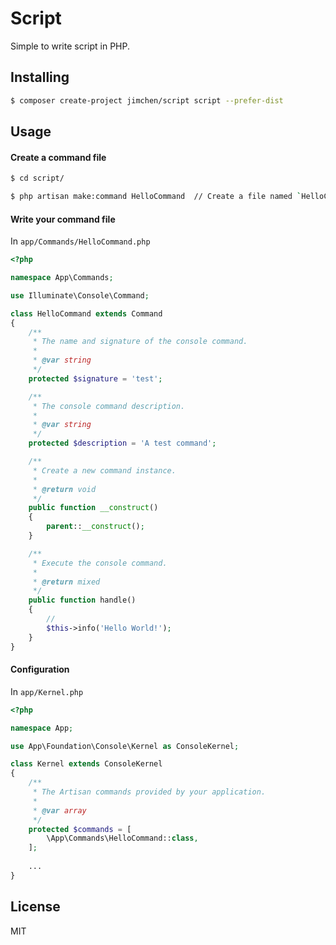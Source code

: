 # Script

Simple to write script in PHP.

## Installing

```bash
$ composer create-project jimchen/script script --prefer-dist
```

## Usage

#### Create a command file

```bash
$ cd script/
```

```bash
$ php artisan make:command HelloCommand  // Create a file named `HelloCommand` in `app/Commands`
```

#### Write your command file

In `app/Commands/HelloCommand.php`
```php
<?php

namespace App\Commands;

use Illuminate\Console\Command;

class HelloCommand extends Command
{
    /**
     * The name and signature of the console command.
     *
     * @var string
     */
    protected $signature = 'test';

    /**
     * The console command description.
     *
     * @var string
     */
    protected $description = 'A test command';

    /**
     * Create a new command instance.
     *
     * @return void
     */
    public function __construct()
    {
        parent::__construct();
    }

    /**
     * Execute the console command.
     *
     * @return mixed
     */
    public function handle()
    {
        //
        $this->info('Hello World!');
    }
}
```

#### Configuration

In `app/Kernel.php`
```php
<?php

namespace App;

use App\Foundation\Console\Kernel as ConsoleKernel;

class Kernel extends ConsoleKernel
{
    /**
     * The Artisan commands provided by your application.
     *
     * @var array
     */
    protected $commands = [
        \App\Commands\HelloCommand::class,
    ];
    
    ...
}
```

## License

MIT